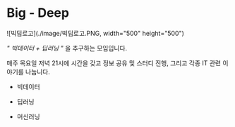 # Big - Deep

![빅딥로고](./image/빅딥로고.PNG, width="500" height="500")

*" 빅데이터 + 딥러닝 "* 을 추구하는 모임입니다.

매주 목요일 저녁 21시에 시간을 갖고 정보 공유 및 스터디 진행, 그리고 각종 IT 관련 이야기를 나눕니다.

- 빅데이터

- 딥러닝

- 머신러닝

